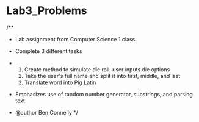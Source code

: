 # Lab3_Problems

/**
* Lab assignment from Computer Science 1 class

* Complete 3 different tasks
*   1. Create method to simulate die roll, user inputs die options
    2. Take the user's full name and split it into first, middle, and last
    3. Translate word into Pig Latin

* Emphasizes use of random number generator, substrings, and parsing text

* @author Ben Connelly
*/

